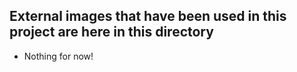
## External images that have been used in this project are here in this directory

- Nothing for now!


